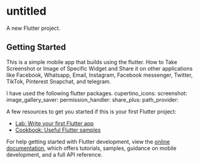 # untitled

A new Flutter project.

## Getting Started

This is a simple mobile app that builds using the flutter. How to Take Screenshot or Image of Specific Widget and Share it on other applications like Facebook, Whatsapp, Email, Instagram, Facebook messenger, Twitter, TikTok, Pinterest Snapchat, and telegram.

I have used the following flutter packages.
  cupertino_icons:
  screenshot: 
  image_gallery_saver: 
  permission_handler: 
  share_plus: 
  path_provider: 

A few resources to get you started if this is your first Flutter project:

- [Lab: Write your first Flutter app](https://docs.flutter.dev/get-started/codelab)
- [Cookbook: Useful Flutter samples](https://docs.flutter.dev/cookbook)

For help getting started with Flutter development, view the
[online documentation](https://docs.flutter.dev/), which offers tutorials,
samples, guidance on mobile development, and a full API reference.
